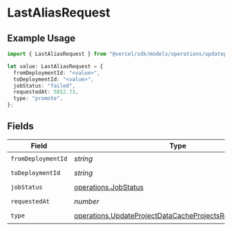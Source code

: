 # LastAliasRequest

## Example Usage

```typescript
import { LastAliasRequest } from "@vercel/sdk/models/operations/updateprojectdatacache.js";

let value: LastAliasRequest = {
  fromDeploymentId: "<value>",
  toDeploymentId: "<value>",
  jobStatus: "failed",
  requestedAt: 5812.73,
  type: "promote",
};
```

## Fields

| Field                                                                                                                                | Type                                                                                                                                 | Required                                                                                                                             | Description                                                                                                                          |
| ------------------------------------------------------------------------------------------------------------------------------------ | ------------------------------------------------------------------------------------------------------------------------------------ | ------------------------------------------------------------------------------------------------------------------------------------ | ------------------------------------------------------------------------------------------------------------------------------------ |
| `fromDeploymentId`                                                                                                                   | *string*                                                                                                                             | :heavy_check_mark:                                                                                                                   | N/A                                                                                                                                  |
| `toDeploymentId`                                                                                                                     | *string*                                                                                                                             | :heavy_check_mark:                                                                                                                   | N/A                                                                                                                                  |
| `jobStatus`                                                                                                                          | [operations.JobStatus](../../models/operations/jobstatus.md)                                                                         | :heavy_check_mark:                                                                                                                   | N/A                                                                                                                                  |
| `requestedAt`                                                                                                                        | *number*                                                                                                                             | :heavy_check_mark:                                                                                                                   | N/A                                                                                                                                  |
| `type`                                                                                                                               | [operations.UpdateProjectDataCacheProjectsResponse200Type](../../models/operations/updateprojectdatacacheprojectsresponse200type.md) | :heavy_check_mark:                                                                                                                   | N/A                                                                                                                                  |
